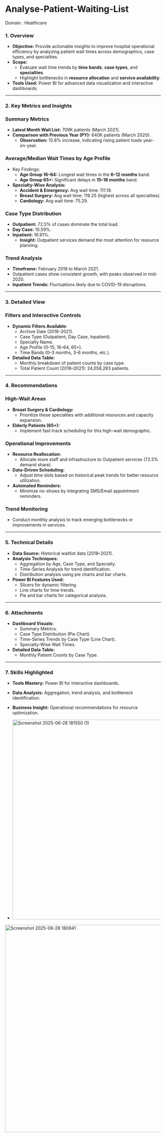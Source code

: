 # Analyse-Patient-Waiting-List
Domain : Healthcare
### **1. Overview**

- **Objective:** Provide actionable insights to improve hospital operational efficiency by analyzing patient wait times across demographics, case types, and specialties.
- **Scope:**
    - Evaluate wait time trends by **time bands**, **case types**, and **specialties**.
    - Highlight bottlenecks in **resource allocation** and **service availability**.
- **Tools Used:** Power BI for advanced data visualization and interactive dashboards.

---

### **2. Key Metrics and Insights**

### **Summary Metrics**

- **Latest Month Wait List:** 709K patients (March 2021).
- **Comparison with Previous Year (PY):** 640K patients (March 2020).
    - **Observation:** 10.8% increase, indicating rising patient loads year-on-year.

### **Average/Median Wait Times by Age Profile**

- Key Findings:
    - **Age Group 16–64:** Longest wait times in the **6–12 months** band.
    - **Age Group 65+:** Significant delays in **15–18 months** band.
- **Specialty-Wise Analysis:**
    - **Accident & Emergency:** Avg wait time: 111.19.
    - **Breast Surgery:** Avg wait time: 119.25 (highest across all specialties).
    - **Cardiology:** Avg wait time: 75.29.

### **Case Type Distribution**

- **Outpatient:** 72.5% of cases dominate the total load.
- **Day Case:** 10.59%.
- **Inpatient:** 16.91%.
    - **Insight:** Outpatient services demand the most attention for resource planning.

### **Trend Analysis**

- **Timeframe:** February 2018 to March 2021.
- Outpatient cases show consistent growth, with peaks observed in mid-2020.
- **Inpatient Trends:** Fluctuations likely due to COVID-19 disruptions.

---

### **3. Detailed View**

### **Filters and Interactive Controls**

- **Dynamic Filters Available:**
    - Archive Date (2018–2021).
    - Case Type (Outpatient, Day Case, Inpatient).
    - Specialty Name.
    - Age Profile (0–15, 16–64, 65+).
    - Time Bands (0–3 months, 3–6 months, etc.).
- **Detailed Data Table:**
    - Monthly breakdown of patient counts by case type.
    - Total Patient Count (2018–2021): 24,058,283 patients.

---

### **4. Recommendations**

### **High-Wait Areas**

- **Breast Surgery & Cardiology:**
    - Prioritize these specialties with additional resources and capacity expansion.
- **Elderly Patients (65+):**
    - Implement fast-track scheduling for this high-wait demographic.

### **Operational Improvements**

- **Resource Reallocation:**
    - Allocate more staff and infrastructure to Outpatient services (72.5% demand share).
- **Data-Driven Scheduling:**
    - Adjust time slots based on historical peak trends for better resource utilization.
- **Automated Reminders:**
    - Minimize no-shows by integrating SMS/Email appointment reminders.

### **Trend Monitoring**

- Conduct monthly analysis to track emerging bottlenecks or improvements in services.

---

### **5. Technical Details**

- **Data Source:** Historical waitlist data (2018–2021).
- **Analysis Techniques:**
    - Aggregation by Age, Case Type, and Specialty.
    - Time-Series Analysis for trend identification.
    - Distribution analysis using pie charts and bar charts.
- **Power BI Features Used:**
    - Slicers for dynamic filtering.
    - Line charts for time trends.
    - Pie and bar charts for categorical analysis.

---

### **6. Attachments**

- **Dashboard Visuals:**
    - Summary Metrics.
    - Case Type Distribution (Pie Chart).
    - Time-Series Trends by Case Type (Line Chart).
    - Specialty-Wise Wait Times.
- **Detailed Data Table:**
    - Monthly Patient Counts by Case Type.

---

### **7. Skills Highlighted**

- **Tools Mastery:** Power BI for interactive dashboards.
- **Data Analysis:** Aggregation, trend analysis, and bottleneck identification.
- **Business Insight:** Operational recommendations for resource optimization.

- <img width="1153" height="647" alt="Screenshot 2025-06-28 181550 (1)" src="https://github.com/user-attachments/assets/8ec98181-c595-42bd-ab8c-4ccd7b459dbf" />
<img width="1314" height="671" alt="Screenshot 2025-06-28 180941" src="https://github.com/user-attachments/assets/dd1f2847-710e-4407-88c5-676f3b5e40c8" />

